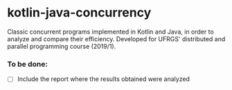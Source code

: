 # kotlin-java-concurrency
Classic concurrent programs implemented in Kotlin and Java, in order to analyze and compare their efficiency. Developed for UFRGS' distributed and parallel programming course (2019/1).

### To be done:
- [ ] Include the report where the results obtained were analyzed

